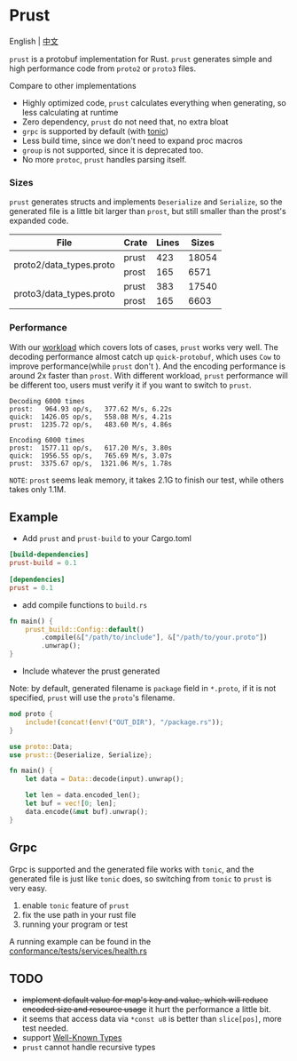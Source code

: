 # Prust

English | [中文](README_cn.md)

`prust` is a protobuf implementation for Rust. `prust` generates simple 
and high performance code from `proto2` or `proto3` files.

Compare to other implementations
- Highly optimized code, `prust` calculates everything when generating, 
so less calculating at runtime
- Zero dependency, `prust` do not need that, no extra bloat
- `grpc` is supported by default (with [tonic](https://github.com/hyperium/tonic))
- Less build time, since we don't need to expand proc macros
- `group` is not supported, since it is deprecated too.
- No more `protoc`, `prust` handles parsing itself. 

### Sizes
`prust` generates structs and implements `Deserialize` and `Serialize`,
so the generated file is a little bit larger than `prost`, but still 
smaller than the prost's expanded code.

<table>
    <thead>
        <tr>
            <th> File </th>
            <th> Crate </th>
            <th> Lines </th>
            <th> Sizes </th>
        </tr>
    </thead>
    <tbody>
        <tr>
            <td rowspan=2>proto2/data_types.proto</td>
            <td> prust </td>
            <td> 423 </td>
            <td> 18054 </td>
        </tr>
        <tr>
            <td> prost </td>
            <td> 165 </td>
            <td> 6571 </td>
        </tr>
        <tr>
            <td rowspan=2> proto3/data_types.proto </td>
            <td> prust </td>
            <td> 383 </td>
            <td> 17540 </td>
        </tr>
        <tr>
            <td> prost </td>
            <td> 165 </td>
            <td> 6603 </td>
        </tr>
    </tbody>
</table>


### Performance
With our [workload](perf/proto/perf.proto) which covers lots of cases, `prust` works very well. 
The decoding performance almost catch up `quick-protobuf`, which uses `Cow` to 
improve performance(while `prust` don't ). And the encoding performance is around 2x 
faster than `prost`. With different workload, `prust` performance will be different
too, users must verify it if you want to switch to `prust`.

```text
Decoding 6000 times
prost:   964.93 op/s,   377.62 M/s, 6.22s
quick:  1426.05 op/s,   558.08 M/s, 4.21s
prust:  1235.72 op/s,   483.60 M/s, 4.86s

Encoding 6000 times
prost:  1577.11 op/s,   617.20 M/s, 3.80s
quick:  1956.55 op/s,   765.69 M/s, 3.07s
prust:  3375.67 op/s,  1321.06 M/s, 1.78s
```

`NOTE`: `prost` seems leak memory, it takes 2.1G to finish our test, while others takes only 1.1M.

## Example
- Add `prust` and `prust-build` to your Cargo.toml 
```toml
[build-dependencies]
prust-build = 0.1
 
[dependencies]
prust = 0.1
```

- add compile functions to `build.rs` 
```rust
fn main() {
    prust_build::Config::default()
        .compile(&["/path/to/include"], &["/path/to/your.proto"])
        .unwrap();
}
```

- Include whatever the prust generated

Note: by default, generated filename is `package` field in `*.proto`, if it is not specified, 
`prust` will use the `proto`'s filename.
```rust
mod proto {
    include!(concat!(env!("OUT_DIR"), "/package.rs"));
}

use proto::Data;
use prust::{Deserialize, Serialize};

fn main() {
    let data = Data::decode(input).unwrap();

    let len = data.encoded_len();
    let buf = vec![0; len];
    data.encode(&mut buf).unwrap();
}
```

## Grpc
Grpc is supported and the generated file works with `tonic`, 
and the generated file is just like `tonic` does, so switching from `tonic`
to `prust` is very easy.
1. enable `tonic` feature of `prust`
2. fix the use path in your rust file
3. running your program or test

A running example can be found in the [conformance/tests/services/health.rs](conformance/tests/services/health.rs)

## TODO
- ~~implement default value for map's key and value, which will reduce 
encoded size and resource usage~~ it hurt the performance a little bit.
- it seems that access data via `*const u8` is better than `slice[pos]`, 
more test needed. 
- support [Well-Known Types](https://protobuf.dev/reference/protobuf/google.protobuf/)
- `prust` cannot handle recursive types